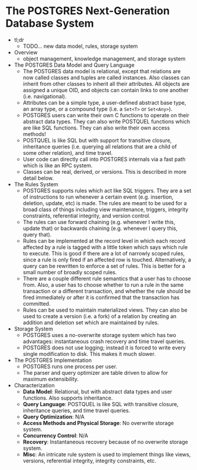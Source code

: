 # The POSTGRES Next-Generation Database System
- tl;dr
    - TODO... new data model, rules, storage system
- Overview
    - object management, knowledge management, and storage system
- The POSTGRES Data Model and Query Language
    - The POSTGRES data model is relational, except that relations are now
      called classes and tuples are called instances. Also classes can inherit
      from other classes to inherit all their attributes. All objects are
      assigned a unique OID, and objects can contain links to one another (i.e.
      navigational).
    - Attributes can be a simple type, a user-defined abstract base type, an
      array type, or a compound type (i.e. a `Set<T>` or `Set<Any>`).
    - POSTGRES users can write their own C functions to operate on their
      abstract data types. They can also write POSTQUEL functions which are
      like SQL functions. They can also write their own access methods!
    - POSTQUEL is like SQL but with support for transitive closure, inheritance
      queries (i.e. querying all relations that are a child of some other
      relation), and time travel.
    - User code can directly call into POSTGRES internals via a fast path which
      is like an RPC system.
    - Classes can be real, derived, or versions. This is described in more
      detail below.
- The Rules System
    - POSTGRES supports rules which act like SQL triggers. They are a set of
      instructions to run whenever a certain event (e.g. insertion, deletion,
      update, etc) is made. The rules are meant to be used for a broad class of
      things including view maintenance, triggers, integrity constraints,
      referential integrity, and version control.
    - The rules can use forward chaining (e.g. whenever I write this, update
      that) or backwards chaining (e.g. whenever I query this, query that).
    - Rules can be implemented at the record level in which each record
      affected by a rule is tagged with a little token which says which rule to
      execute. This is good if there are a lot of narrowly scoped rules, since
      a rule is only fired if an affected row is touched. Alternatively, a
      query can be rewritten to enforce a set of rules. This is better for a
      small number of broadly scoped rules.
    - There are a couple different rule semantics that a user has to choose
      from. Also, a user has to choose whether to run a rule in the same
      transaction or a different transaction, and whether the rule should be
      fired immediately or after it is confirmed that the transaction has
      committed.
    - Rules can be used to maintain materialized views. They can also be used
      to create a version (i.e. a fork) of a relation by creating an addition
      and deletion set which are maintained by rules.
- Storage System
    - POSTGRES uses a no-overwrite storage system which has two advantages:
      instantaneous crash recovery and time travel queries.
    - POSTGRES does not use logging; instead it is forced to write every single
      modification to disk. This makes it much slower.
- The POSTGRES Implementation
    - POSTGRES runs one process per user.
    - The parser and query optimizer are table driven to allow for maximum
      extensibility.
- Characterization
    - __Data Model__: Relational, but with abstract data types and user
      functions. Also supports inheritance.
    - __Query Language__: POSTQUEL is like SQL with transitive closure,
      inheritance queries, and time travel queries.
    - __Query Optimization__: N/A
    - __Access Methods and Physical Storage__: No overwrite storage system.
    - __Concurrency Control__: N/A
    - __Recovery__: Instantaneous recovery because of no overwrite storage
      system.
    - __Misc__: An intricate rule system is used to implement things like
      views, versions, referential integrity, integrity constraints, etc.

